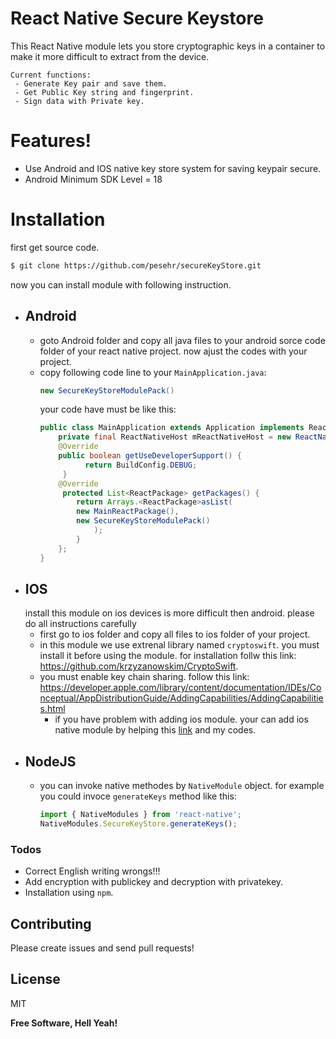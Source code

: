 # React Native Secure Keystore

This React Native module lets you store cryptographic keys in a container to make it more difficult to extract from the device.

    Current functions:  
     - Generate Key pair and save them.
     - Get Public Key string and fingerprint. 
     - Sign data with Private key.

# Features!

  - Use Android and IOS native key store system for saving keypair secure.
  - Android Minimum SDK Level = 18

# Installation 
first get source code. 
``` sh
$ git clone https://github.com/pesehr/secureKeyStore.git
```
now you can install module with following instruction.
-   Android
    - 
    - goto Android folder and copy all java files to your android sorce code folder of your react native project. now ajust the codes with your project.
    - copy following code line to your `MainApplication.java`:
        ```java
        new SecureKeyStoreModulePack()
        ```
        your code have must be like this:
        ```java
        public class MainApplication extends Application implements ReactApplication {
            private final ReactNativeHost mReactNativeHost = new ReactNativeHost(this) {
            @Override
            public boolean getUseDeveloperSupport() {
                  return BuildConfig.DEBUG;
             }
            @Override
             protected List<ReactPackage> getPackages() {
                return Arrays.<ReactPackage>asList(
                new MainReactPackage(),
                new SecureKeyStoreModulePack()
                    );
                }
            };
        }
        ```
-   IOS
    - 
    install this module on ios devices is more difficult then android. please do all instructions carefully
    - first go to ios folder and copy all files to ios folder of your project.
    - in this module we use extrenal library named `cryptoswift`. you must install it before using the module. for installation follw this link: https://github.com/krzyzanowskim/CryptoSwift.
    - you must enable key chain sharing. follow this link: https://developer.apple.com/library/content/documentation/IDEs/Conceptual/AppDistributionGuide/AddingCapabilities/AddingCapabilities.html
		- if you have problem with adding ios module. your can add ios native module by helping this [link] and my codes.
-   NodeJS
    -
    - you can invoke native methodes by `NativeModule` object. for example you could invoce `generateKeys` method like this:
        ```js
        import { NativeModules } from 'react-native';
        NativeModules.SecureKeyStore.generateKeys();
        ```

### Todos

 - Correct English writing wrongs!!!
 - Add encryption with publickey and decryption with privatekey.
 - Installation using `npm`.

Contributing
----

Please create issues and send pull requests! 

License
----

MIT


**Free Software, Hell Yeah!**

[//]: # (These are reference links used in the body of this note and get stripped out when the markdown processor does its job. There is no need to format nicely because it shouldn't be seen. Thanks SO - http://stackoverflow.com/questions/4823468/store-comments-in-markdown-syntax)
   [link]: <http://moduscreate.com/swift-modules-for-react-native/> 
